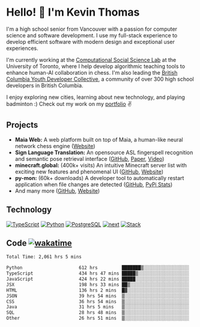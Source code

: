 # Hello! 👋 I'm Kevin Thomas

I'm a high school senior from Vancouver with a passion for computer science and software development. I use my full-stack experience to develop efficient software with modern design and exceptional user experiences.

I'm currently working at the [Computational Social Science Lab](https://csslab.cs.toronto.edu/) at the University of Toronto, where I help develop algorithmic teaching tools to enhance human-AI collaboration in chess. I'm also leading the [British Columbia Youth Developer Collective](https://bcydc.ca/), a community of over 300 high school developers in British Columbia.

I enjoy exploring new cities, learning about new technology, and playing badminton :) Check out my work on my [portfolio](https://kevinjosethomas.com/) ✌️

## Projects
- **Maia Web:** A web platform built on top of Maia, a human-like neural network chess engine ([Website](https://maiachess.com/))
- **Sign Language Translation:** An opensource ASL fingerspell recognition and semantic pose retrieval interface ([GitHub](https://github.com/kevinjosethomas/sign-language-processing), [Paper](https://arxiv.org/abs/2408.09311), [Video](https://www.youtube.com/watch?v=uuPxMWQRoXc))
- **minecraft.global:** (400k+ visits) An intuitive Minecraft server list with exciting new features and phenomenal UI ([GitHub](https://github.com/kevinjosethomas?tab=repositories&q=minecraft&type=&language=&sort=), [Website](https://minecraft.global/))
- **py-mon:** (60k+ downloads) A developer tool to automatically restart application when file changes are detected ([GitHub](https://github.com/kevinjosethomas/py-mon), [PyPi Stats](https://pypistats.org/packages/py-mon))
- And many more ([GitHub](https://github.com/kevinjosethomas?tab=repositories), [Website](https://kevinjosethomas.com/work))

## Technology
[![TypeScript](https://github.com/kevinjosethomas/kevinjosethomas/assets/46242684/444b2e5d-659f-41f5-81fe-3abafb75cb6c)](https://kevinjosethomas.com/stack)
[![Python](https://github.com/kevinjosethomas/kevinjosethomas/assets/46242684/34a174c4-54db-4c4e-9842-2324d47cb043)](https://kevinjosethomas.com/stack)
[![PostgreSQL](https://github.com/kevinjosethomas/kevinjosethomas/assets/46242684/46d6de1c-c483-4dc7-ab3a-87763af6fc78)](https://kevinjosethomas.com/stack)
[![next](https://github.com/kevinjosethomas/kevinjosethomas/assets/46242684/bc46bae5-1ad9-42a7-b7a2-427cbde7c994)](https://kevinjosethomas.com/stack)
[![Stack](https://github.com/kevinjosethomas/kevinjosethomas/assets/46242684/0b9b7eeb-8cce-4a56-bffd-3131dd4dd88c)](https://kevinjosethomas.com/stack)




## Code [![wakatime](https://wakatime.com/badge/user/e9d16d74-e01d-4a37-8086-9257e0bde1c2.svg?style=flat-square)](https://wakatime.com/@e9d16d74-e01d-4a37-8086-9257e0bde1c2)
<!--START_SECTION:waka-->

```txt
Total Time: 2,061 hrs 5 mins

Python                     612 hrs         ███████▒░░░░░░░░░░░░░░░░░   29.31 %
TypeScript                 434 hrs 47 mins █████▒░░░░░░░░░░░░░░░░░░░   20.82 %
JavaScript                 424 hrs 22 mins █████░░░░░░░░░░░░░░░░░░░░   20.33 %
JSX                        198 hrs 33 mins ██▒░░░░░░░░░░░░░░░░░░░░░░   09.51 %
HTML                       136 hrs 2 mins  █▓░░░░░░░░░░░░░░░░░░░░░░░   06.52 %
JSON                       39 hrs 54 mins  ▒░░░░░░░░░░░░░░░░░░░░░░░░   01.91 %
CSS                        36 hrs 54 mins  ▒░░░░░░░░░░░░░░░░░░░░░░░░   01.77 %
Java                       31 hrs 5 mins   ▒░░░░░░░░░░░░░░░░░░░░░░░░   01.49 %
SQL                        28 hrs 48 mins  ▒░░░░░░░░░░░░░░░░░░░░░░░░   01.38 %
Other                      26 hrs 51 mins  ▒░░░░░░░░░░░░░░░░░░░░░░░░   01.29 %
```

<!--END_SECTION:waka-->
